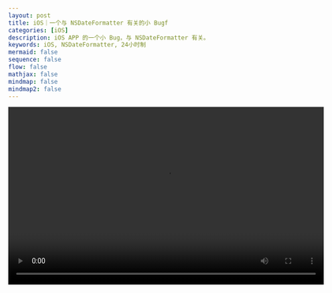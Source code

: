 ```yaml
---
layout: post
title: iOS｜一个与 NSDateFormatter 有关的小 Bugf
categories: [iOS]
description: iOS APP 的一个小 Bug，与 NSDateFormatter 有关。
keywords: iOS, NSDateFormatter, 24小时制
mermaid: false
sequence: false
flow: false
mathjax: false
mindmap: false
mindmap2: false
---
```

<video width="640" height="360" controls>
  <source src="https://github.com/Relic112/relic/blob/main/_posts/video/8-5.mp4?raw=true" type="video/mp4">
  Your browser does not support the video tag.
</video>
